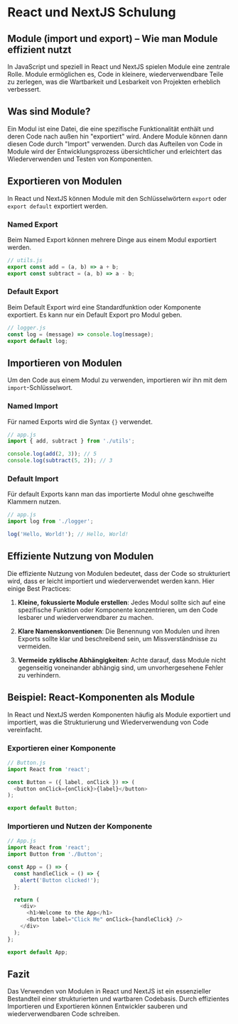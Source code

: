 
# React und NextJS Schulung

## Module (import und export) – Wie man Module effizient nutzt

In JavaScript und speziell in React und NextJS spielen Module eine zentrale Rolle. Module ermöglichen es, Code in kleinere, wiederverwendbare Teile zu zerlegen, was die Wartbarkeit und Lesbarkeit von Projekten erheblich verbessert.

## Was sind Module?

Ein Modul ist eine Datei, die eine spezifische Funktionalität enthält und deren Code nach außen hin "exportiert" wird. Andere Module können dann diesen Code durch "Import" verwenden. Durch das Aufteilen von Code in Module wird der Entwicklungsprozess übersichtlicher und erleichtert das Wiederverwenden und Testen von Komponenten.

## Exportieren von Modulen

In React und NextJS können Module mit den Schlüsselwörtern `export` oder `export default` exportiert werden.

### Named Export

Beim Named Export können mehrere Dinge aus einem Modul exportiert werden.

```javascript
// utils.js
export const add = (a, b) => a + b;
export const subtract = (a, b) => a - b;
```

### Default Export

Beim Default Export wird eine Standardfunktion oder Komponente exportiert. Es kann nur ein Default Export pro Modul geben.

```javascript
// logger.js
const log = (message) => console.log(message);
export default log;
```

## Importieren von Modulen

Um den Code aus einem Modul zu verwenden, importieren wir ihn mit dem `import`-Schlüsselwort.

### Named Import

Für named Exports wird die Syntax `{}` verwendet.

```javascript
// app.js
import { add, subtract } from './utils';

console.log(add(2, 3)); // 5
console.log(subtract(5, 2)); // 3
```

### Default Import

Für default Exports kann man das importierte Modul ohne geschweifte Klammern nutzen.

```javascript
// app.js
import log from './logger';

log('Hello, World!'); // Hello, World!
```

## Effiziente Nutzung von Modulen

Die effiziente Nutzung von Modulen bedeutet, dass der Code so strukturiert wird, dass er leicht importiert und wiederverwendet werden kann. Hier einige Best Practices:

1. **Kleine, fokussierte Module erstellen**: Jedes Modul sollte sich auf eine spezifische Funktion oder Komponente konzentrieren, um den Code lesbarer und wiederverwendbarer zu machen.

2. **Klare Namenskonventionen**: Die Benennung von Modulen und ihren Exports sollte klar und beschreibend sein, um Missverständnisse zu vermeiden.

3. **Vermeide zyklische Abhängigkeiten**: Achte darauf, dass Module nicht gegenseitig voneinander abhängig sind, um unvorhergesehene Fehler zu verhindern.

## Beispiel: React-Komponenten als Module

In React und NextJS werden Komponenten häufig als Module exportiert und importiert, was die Strukturierung und Wiederverwendung von Code vereinfacht.

### Exportieren einer Komponente

```javascript
// Button.js
import React from 'react';

const Button = ({ label, onClick }) => (
  <button onClick={onClick}>{label}</button>
);

export default Button;
```

### Importieren und Nutzen der Komponente

```javascript
// App.js
import React from 'react';
import Button from './Button';

const App = () => {
  const handleClick = () => {
    alert('Button clicked!');
  };

  return (
    <div>
      <h1>Welcome to the App</h1>
      <Button label="Click Me" onClick={handleClick} />
    </div>
  );
};

export default App;
```

## Fazit

Das Verwenden von Modulen in React und NextJS ist ein essenzieller Bestandteil einer strukturierten und wartbaren Codebasis. Durch effizientes Importieren und Exportieren können Entwickler sauberen und wiederverwendbaren Code schreiben.
